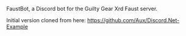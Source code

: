 FaustBot, a Discord bot for the Guilty Gear Xrd Faust server.

Initial version cloned from here: https://github.com/Aux/Discord.Net-Example